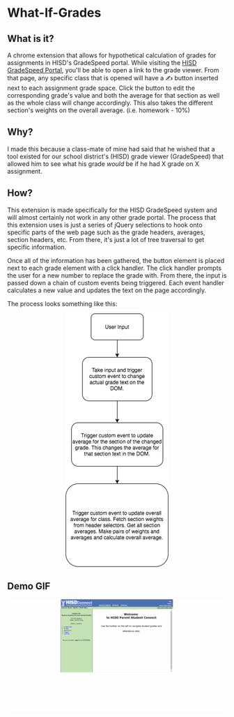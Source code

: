 # What-If-Grades
## What is it?
A chrome extension that allows for hypothetical calculation of grades for assignments in HISD's GradeSpeed portal. While visiting the [HISD GradeSpeed Portal][1], you'll be able to open a link to the grade viewer. From that page, any specific class that is opened will have a ✍ button inserted next to each assignment grade space. Click the button to edit the corresponding grade's value and both the average for that section as well as the whole class will change accordingly. This also takes the different section's weights on the overall average. (i.e. homework - 10%)

## Why?
I made this because a class-mate of mine had said that he wished that a tool existed for our school district's (HISD) grade viewer (GradeSpeed) that allowed him to see what his grade *would* be if he had X grade on X assignment.

## How?
This extension is made specifically for the HISD GradeSpeed system and will almost certainly not work in any other grade portal. The process that this extension uses is just a series of jQuery selections to hook onto specific parts of the web page such as the grade headers, averages, section headers, etc. From there, it's just a lot of tree traversal to get specific information.

Once all of the information has been gathered, the button element is placed next to each grade element with a click handler. The click handler prompts the user for a new number to replace the grade with. From there, the input is passed down a chain of custom events being triggered. Each event handler calculates a new value and updates the text on the page accordingly.

The process looks something like this:
<p align="center">
  <img src="https://raw.githubusercontent.com/TheOdd/what-if-grades/master/imgs/chart.png" />
</p>

## Demo GIF
<p align="center">
  <img src="https://github.com/TheOdd/what-if-grades/blob/master/imgs/demo.gif" />
</p>

[1]:https://apps.houstonisd.org/ParentStudentConnect/
